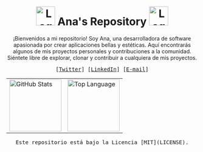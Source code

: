 <!-- Título animado -->
<h1 align="center">
  <img src="https://i.imgur.com/xzmjhmh.gif" alt="Logo animado" width="50" height="50">
  <span>Ana's Repository</span>
  <img src="https://i.imgur.com/xzmjhmh.gif" alt="Logo animado" width="50" height="50">
</h1>

<!-- Descripción -->
<p align="center">
  ¡Bienvenidos a mi repositorio! Soy Ana, una desarrolladora de software apasionada por crear aplicaciones bellas y estéticas. Aquí encontrarás algunos de mis proyectos personales y contribuciones a la comunidad. Siéntete libre de explorar, clonar y contribuir a cualquiera de mis proyectos.
</p>

<!-- Contacto -->
<p align="center">
  <samp>
    [<a href="https://twitter.com/usuario">Twitter</a>]
    [<a href="https://www.linkedin.com/in/usuario/">LinkedIn</a>]
    [<a href="mailto:correo@ejemplo.com">E-mail</a>]
  </samp>
</p>

<!-- Estadísticas -->
<div align="center">
  <table>
    <tr>
      <td><a href="#--------"><img height="137px" align="center" alt="GitHub Stats" src="https://github-readme-stats.vercel.app/api?username=[TU NOMBRE DE USUARIO]&count_private=true&show_icons=true&include_all_commits=true&line_height=21&hide_border=true&theme=nord"/></a></td>
      <td><a href="#--------"><img height="137px" align="center" alt="Top Language" src="https://github-readme-stats.vercel.app/api/top-langs/?username=[TU NOMBRE DE USUARIO]&layout=compact&line_height=21&hide_border=true&theme=nord"/></a></td>
    </tr>
  </table>
</div>

<!-- Licencia -->
<p align="center">
  <samp>
    Este repositorio está bajo la Licencia [MIT](LICENSE).
  </samp>
</p>
